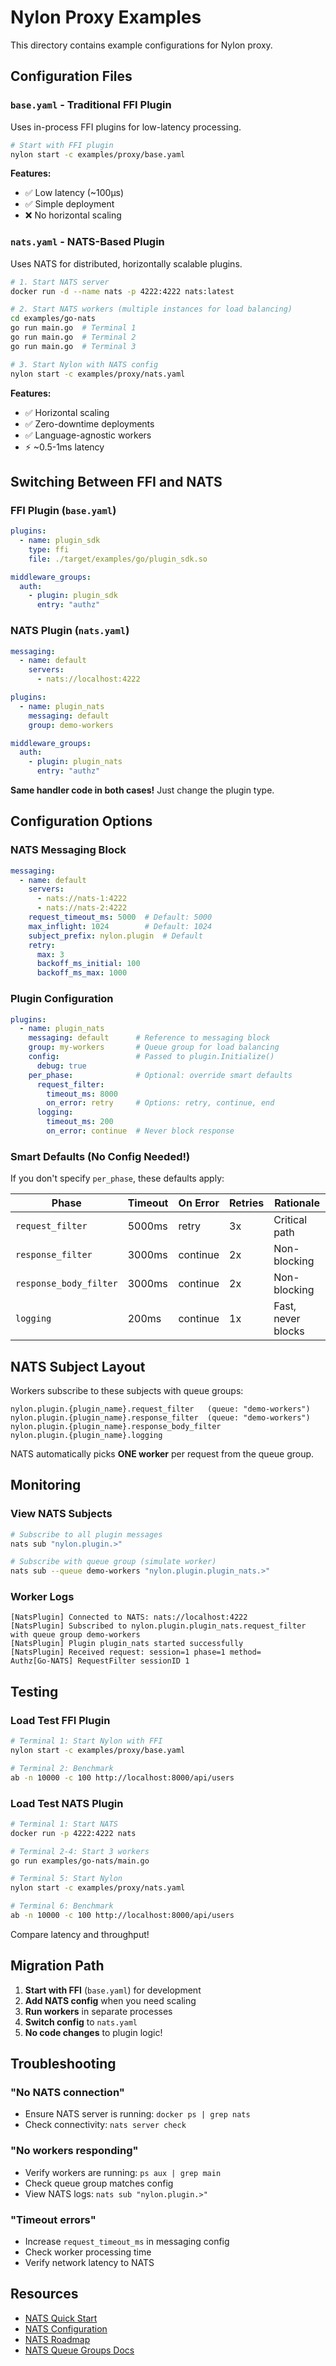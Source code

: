 # Nylon Proxy Examples

This directory contains example configurations for Nylon proxy.

## Configuration Files

### `base.yaml` - Traditional FFI Plugin
Uses in-process FFI plugins for low-latency processing.

```bash
# Start with FFI plugin
nylon start -c examples/proxy/base.yaml
```

**Features:**
- ✅ Low latency (~100μs)
- ✅ Simple deployment
- ❌ No horizontal scaling

### `nats.yaml` - NATS-Based Plugin
Uses NATS for distributed, horizontally scalable plugins.

```bash
# 1. Start NATS server
docker run -d --name nats -p 4222:4222 nats:latest

# 2. Start NATS workers (multiple instances for load balancing)
cd examples/go-nats
go run main.go  # Terminal 1
go run main.go  # Terminal 2
go run main.go  # Terminal 3

# 3. Start Nylon with NATS config
nylon start -c examples/proxy/nats.yaml
```

**Features:**
- ✅ Horizontal scaling
- ✅ Zero-downtime deployments
- ✅ Language-agnostic workers
- ⚡ ~0.5-1ms latency

## Switching Between FFI and NATS

### FFI Plugin (`base.yaml`)
```yaml
plugins:
  - name: plugin_sdk
    type: ffi
    file: ./target/examples/go/plugin_sdk.so

middleware_groups:
  auth:
    - plugin: plugin_sdk
      entry: "authz"
```

### NATS Plugin (`nats.yaml`)
```yaml
messaging:
  - name: default
    servers:
      - nats://localhost:4222

plugins:
  - name: plugin_nats
    messaging: default
    group: demo-workers

middleware_groups:
  auth:
    - plugin: plugin_nats
      entry: "authz"
```

**Same handler code in both cases!** Just change the plugin type.

## Configuration Options

### NATS Messaging Block

```yaml
messaging:
  - name: default
    servers:
      - nats://nats-1:4222
      - nats://nats-2:4222
    request_timeout_ms: 5000  # Default: 5000
    max_inflight: 1024        # Default: 1024
    subject_prefix: nylon.plugin  # Default
    retry:
      max: 3
      backoff_ms_initial: 100
      backoff_ms_max: 1000
```

### Plugin Configuration

```yaml
plugins:
  - name: plugin_nats
    messaging: default      # Reference to messaging block
    group: my-workers       # Queue group for load balancing
    config:                 # Passed to plugin.Initialize()
      debug: true
    per_phase:              # Optional: override smart defaults
      request_filter:
        timeout_ms: 8000
        on_error: retry     # Options: retry, continue, end
      logging:
        timeout_ms: 200
        on_error: continue  # Never block response
```

### Smart Defaults (No Config Needed!)

If you don't specify `per_phase`, these defaults apply:

| Phase | Timeout | On Error | Retries | Rationale |
|-------|---------|----------|---------|-----------|
| `request_filter` | 5000ms | retry | 3x | Critical path |
| `response_filter` | 3000ms | continue | 2x | Non-blocking |
| `response_body_filter` | 3000ms | continue | 2x | Non-blocking |
| `logging` | 200ms | continue | 1x | Fast, never blocks |

## NATS Subject Layout

Workers subscribe to these subjects with queue groups:

```
nylon.plugin.{plugin_name}.request_filter   (queue: "demo-workers")
nylon.plugin.{plugin_name}.response_filter  (queue: "demo-workers")
nylon.plugin.{plugin_name}.response_body_filter
nylon.plugin.{plugin_name}.logging
```

NATS automatically picks **ONE worker** per request from the queue group.

## Monitoring

### View NATS Subjects
```bash
# Subscribe to all plugin messages
nats sub "nylon.plugin.>"

# Subscribe with queue group (simulate worker)
nats sub --queue demo-workers "nylon.plugin.plugin_nats.>"
```

### Worker Logs
```
[NatsPlugin] Connected to NATS: nats://localhost:4222
[NatsPlugin] Subscribed to nylon.plugin.plugin_nats.request_filter with queue group demo-workers
[NatsPlugin] Plugin plugin_nats started successfully
[NatsPlugin] Received request: session=1 phase=1 method=
Authz[Go-NATS] RequestFilter sessionID 1
```

## Testing

### Load Test FFI Plugin
```bash
# Terminal 1: Start Nylon with FFI
nylon start -c examples/proxy/base.yaml

# Terminal 2: Benchmark
ab -n 10000 -c 100 http://localhost:8000/api/users
```

### Load Test NATS Plugin
```bash
# Terminal 1: Start NATS
docker run -p 4222:4222 nats

# Terminal 2-4: Start 3 workers
go run examples/go-nats/main.go

# Terminal 5: Start Nylon
nylon start -c examples/proxy/nats.yaml

# Terminal 6: Benchmark
ab -n 10000 -c 100 http://localhost:8000/api/users
```

Compare latency and throughput!

## Migration Path

1. **Start with FFI** (`base.yaml`) for development
2. **Add NATS config** when you need scaling
3. **Run workers** in separate processes
4. **Switch config** to `nats.yaml`
5. **No code changes** to plugin logic!

## Troubleshooting

### "No NATS connection"
- Ensure NATS server is running: `docker ps | grep nats`
- Check connectivity: `nats server check`

### "No workers responding"
- Verify workers are running: `ps aux | grep main`
- Check queue group matches config
- View NATS logs: `nats sub "nylon.plugin.>"`

### "Timeout errors"
- Increase `request_timeout_ms` in messaging config
- Check worker processing time
- Verify network latency to NATS

## Resources

- [NATS Quick Start](../../docs/NATS_PLUGIN_QUICKSTART.md)
- [NATS Configuration](../../docs/NATS_PLUGIN_CONFIG.md)
- [NATS Roadmap](../../docs/NATS_PLUGIN_ROADMAP.md)
- [NATS Queue Groups Docs](https://docs.nats.io/nats-concepts/core-nats/queue/queues_walkthrough)

